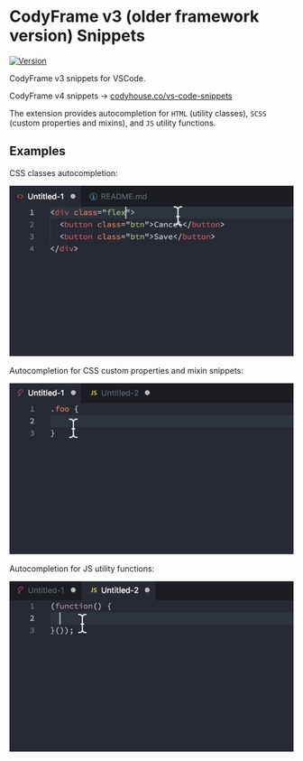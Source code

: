 # CodyFrame v3 (older framework version) Snippets

[![Version](https://vsmarketplacebadge.apphb.com/version/CodyHouse.codyhouse-snippets.svg)](https://marketplace.visualstudio.com/items?itemName=CodyHouse.codyhouse-snippets)

CodyFrame v3 snippets for VSCode.

CodyFrame v4 snippets → [codyhouse.co/vs-code-snippets](https://codyhouse.co/vs-code-snippets)

The extension provides autocompletion for `HTML` (utility classes), `SCSS` (custom properties and mixins), and `JS` utility functions.

## Examples

CSS classes autocompletion:

<img src="https://raw.githubusercontent.com/CodyHouse/codyhouse-vscode-snippets/master/img/cd-snippets-html.gif" alt="CSS classes autocompletion" width="750">

Autocompletion for CSS custom properties and mixin snippets:

<img src="https://raw.githubusercontent.com/CodyHouse/codyhouse-vscode-snippets/master/img/cd-snippets-scss.gif" alt="SCSS variables autocompletion" width="750">

Autocompletion for JS utility functions:

<img src="https://raw.githubusercontent.com/CodyHouse/codyhouse-vscode-snippets/master/img/cd-snippets-js.gif" alt="JS utilities autocompletion" width="750">